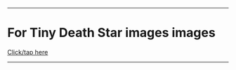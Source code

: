 
***

# For Tiny Death Star images images

[Click/tap here](https://github.com/seanpm2001/SeansLifeArchive_Images_TinyDeathStar)

***

